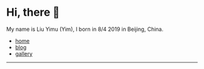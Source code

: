 # Hi, there 👏

My name is Liu Yimu (Yim), I born in 8/4 2019 in Beijing, China.

+ [home](http://liuyimu.com)
+ [blog](http://liuyimu.com/posts)
+ [gallery](http://liuyimu.com/gallery)

---

